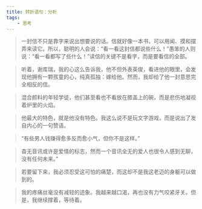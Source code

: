 ```yaml
---
title: 转折语句：分析
tags:
    - 思考
---
```




> 一封信不只是靠字来说出想要说的话。信就好像一本书，可以用闻、摸和摆弄来读它。所以，聪明的人会说：“看一看这封信都说些什么！”愚笨的人则说：“看一看都写了些什么！”读信的关键不是看字，而是要看信的全部。

> 听着，谢库瑞，我的心这么告诉我，他不但外表英俊，看进他的眼里，会发现他拥有一颗孩童的心，纯真孤独：嫁给他。然而，我却给了他一封意思完全相反的信。

> 混合颜料的年轻学徒，他们甚至看也不看放在膝盖上的碗，而是悲伤地凝视着炉里的火焰。

> 他最大的特色，就是他没有特色。我这么说不是玩文字游戏，而是说出了发自内心的一句赞语。

> “有些男人钱赚得愈多反而愈小气，但你不是这样。”

> 杳无音讯或许是爱情的标志，然而一个音讯全无的爱人也很令人感到无聊，没有任何未来。”

> 若要留下来，我必须忍受这可怕的痛楚，而这却不是我这老迈的身躯可以做到的。

> 我的疼痛丝毫没有减轻的迹象。我越来越口渴，再也没有力气咬紧牙关。但是，我继续撑着，等待着。